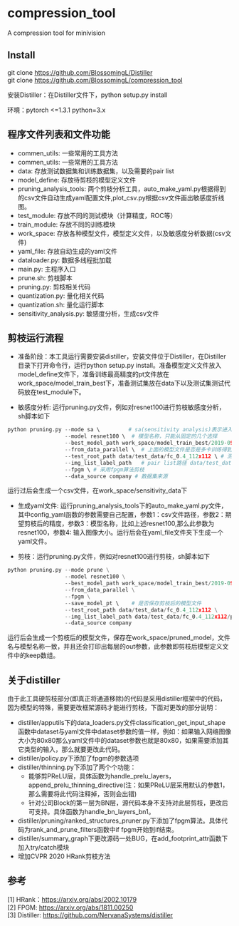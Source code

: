 # compression_tool
A compression tool for minivision

## Install
git clone https://github.com/BlossomingL/Distiller  
git clone https://github.com/BlossomingL/compression_tool  

安装Distiller：在Distiller文件下，python setup.py install  

环境：pytorch <=1.3.1 python=3.x  

## 程序文件列表和文件功能  
* commen_utils: 一些常用的工具方法  
* commen_utils: 一些常用的工具方法
* data: 存放测试数据集和训练数据集，以及需要的pair list
* model_define: 存放待剪枝的模型定义文件
* pruning_analysis_tools: 两个剪枝分析工具，auto_make_yaml.py根据得到的csv文件自动生成yaml配置文件,plot_csv.py根据csv文件画出敏感度折线图。
* test_module:  存放不同的测试模块（计算精度，ROC等）
* train_module: 存放不同的训练模块
* work_space: 存放各种模型文件，模型定义文件，以及敏感度分析数据(csv文件)
* yaml_file: 存放自动生成的yaml文件
* dataloader.py: 数据多线程批加载
* main.py: 主程序入口
* prune.sh: 剪枝脚本
* pruning.py: 剪枝相关代码
* quantization.py:  量化相关代码
* quantization.sh: 量化运行脚本
* sensitivity_analysis.py: 敏感度分析，生成csv文件

## 剪枝运行流程  
* 准备阶段：本工具运行需要安装distiller，安装文件位于Distiller，在Distiller目录下打开命令行，运行python setup.py install。准备模型定义文件放入model_define文件下，准备训练最高精度的pt文件放在work_space/model_train_best下，准备测试集放在data下以及测试集测试代码放在test_module下。

* 敏感度分析: 运行pruning.py文件，例如对resnet100进行剪枝敏感度分析，sh脚本如下

```python
python pruning.py --mode sa \         # sa(sensitivity analysis)表示进入敏感度分析模式
                  --model resnet100 \  # 模型名称，只能从固定的几个选择
                  --best_model_path work_space/model_train_best/2019-09-29-11-37_SVGArcFace-O1-b0.4s40t1.1_fc_0.4_112x112_2019-09-27-Adult-padSY-Bus_fResNet100v3cv-d512_model_iter-340000.pth \   # 训练好的模型文件
                  --from_data_parallel \  # 上面的模型文件是否是多卡训练得到
                  --test_root_path data/test_data/fc_0.4_112x112 \ # 测试集root路径
                  --img_list_label_path   # pair list路径 data/test_data/fc_0.4_112x112/pair_list/id_life_image_list_bmppair.txt \
                  --fpgm \ # 采用fpgm算法剪枝
                  --data_source company # 数据集来源
```
运行过后会生成一个csv文件，在work_space/sensitivity_data下
* 生成yaml文件: 运行pruning_analysis_tools下的auto_make_yaml.py文件，其中config_yaml函数的参数需要自己配置，参数1：csv文件路径，参数2：期望剪枝后的精度，参数3：模型名称，比如上述resnet100,那么此参数为resnet100，参数4: 输入图像大小。运行后会在yaml_file文件夹下生成一个yaml文件。

* 剪枝：运行pruning.py文件，例如对resnet100进行剪枝，sh脚本如下
```python
python pruning.py --mode prune \
                  --model resnet100 \
                  --best_model_path work_space/model_train_best/2019-09-29-11-37_SVGArcFace-O1-b0.4s40t1.1_fc_0.4_112x112_2019-09-27-Adult-padSY-Bus_fResNet100v3cv-d512_model_iter-340000.pth \
                  --from_data_parallel \
                  --fpgm \
                  --save_model_pt \    # 是否保存剪枝后的模型文件
                  --test_root_path data/test_data/fc_0.4_112x112 \
                  --img_list_label_path data/test_data/fc_0.4_112x112/pair_list/id_life_image_list_bmppair.txt \
                  --data_source company
```
运行后会生成一个剪枝后的模型文件，保存在work_space/pruned_model，文件名与模型名称一致，并且还会打印出每层的out参数，此参数即剪枝后模型定义文件中的keep数组。  

## 关于distiller  
由于此工具硬剪枝部分(即真正将通道移除)的代码是采用distiller框架中的代码，因为模型的特殊，需要更改框架源码才能进行剪枝，下面对更改的部分说明：
* distiller/apputils下的data_loaders.py文件classification_get_input_shape函数中dataset与yaml文件中dataset参数的值一样，例如：如果输入网络图像大小为80x80那么yaml文件中的dataset参数也就是80x80，如果需要添加其它类型的输入，那么就要更改此代码。
* distiller/policy.py下添加了fpgm的参数选项
* distiller/thinning.py下添加了两个个功能：
    * 能够剪PReLU层，具体函数为handle_prelu_layers，append_prelu_thinning_directive(注：如果PReLU层采用默认的参数1，那么需要将此代码注释掉，否则会出错)
    * 针对公司Block的第一层为BN层，源代码本身不支持对此层剪枝，更改后可支持。具体函数为handle_bn_layers_bn1。
* distiller/pruning/ranked_structures_pruner.py下添加了fpgm算法。具体代码为rank_and_prune_filters函数中if fpgm开始到if结束。
* distiller/summary_graph下更改源码一处BUG，在add_footprint_attr函数下加入try/catch模块
* 增加CVPR 2020 HRank剪枝方法  

## 参考
[1] HRank：https://arxiv.org/abs/2002.10179  
[2] FPGM: https://arxiv.org/abs/1811.00250  
[3] Distiller: https://github.com/NervanaSystems/distiller
